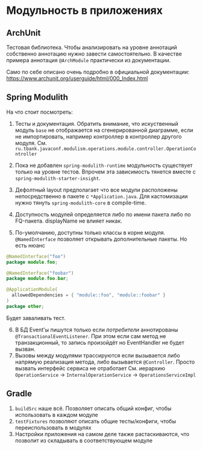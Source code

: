 # Модульность в приложениях

## ArchUnit

Тестовая библиотека. Чтобы анализировать на уровне аннотаций собственно аннотацию нужно завести самостоятельно.
В качестве примера аннотация `@ArchModule` практически из документации.

Само по себе описано очень подробно в официальной документации: https://www.archunit.org/userguide/html/000_Index.html

## Spring Modulith

На что стоит посмотреть:

1) Тесты и документация. Обратить внимание, что искуственный модуль `base` не отображается на сгенерированной диаграмме,
если не импортировать, например контроллер в контроллер другого модуля. См. `ru.tbank.javaconf.modulism.operations.module.controller.OperationController`

2) Пока не добавлен `spring-modulith-runtime` модульность существует только на уровне тестов. Впрочем эта зависимость тянется
вместе с `spring-modulith-starter-insight`.

3) Дефолтный layout предполагает что все модули расположены непосредственно в пакете с `*Application.java`. Для кастомизации
нужно тянуть `spring-modulith-core` в compile-time.

4) Доступность модулей определяется либо по имени пакета либо по FQ-пакета. displayName не влияет никак.

5) По-умолчанию, доступны только классы в корне модуля. `@NamedInterface` позволяет открывать дополнительные пакеты. Но есть нюанс
```java 
@NamedInterface("foo") 
package module.foo;
```
```java
@NamedInterface("foobar")
package module.foo.bar;
```

```java
@ApplicationModule(
  allowedDependencies = { "module::foo", "module::foobar" } 
)
package other;
```
Будет заваливать тест.

6) В БД Event'ы пишутся только если _потребители_ аннотированы `@TransactionalEventListener`.
При этом если сам метод не транзакционный, то запись произойдёт но EventHandler не будет вызван. 
7) Вызовы между модулями трассируются если вызывается либо напрямую реализация метода, либо вызывается `@Controller`. Просто вызвать интерфейс сервиса не отработает
См. иерархию `OperationService` -> `InternalOperationService` -> `OperationsServiceImpl`

## Gradle

1) `buildSrc` наше всё. Позволяет описать общий конфиг, чтобы использовать в каждом модуле
2) `testFixtures` позволяют описать общие тесты/конфиги, чтобы переиспользовать в модулях
3) Настройки приложения на самом деле также растаскиваются, что позволит из складывать в соответствующем модуле
